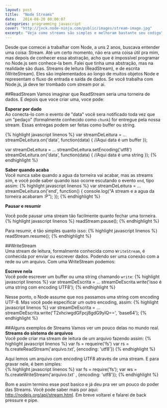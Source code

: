 ```yaml
---
layout: post
title:  "Node Streams"
date:   2014-08-20 00:00:07
categories: programming javascript
cover: "http://jxck.node-ninja.com/public/images/stream-image.jpg"
excerpt: "Veja como streams são simples e melhoram bastante seu codigo"
---
```


Desde que comecei a trabalhar com Node, a uns 2 anos, buscava entender uma coisa: Stream. Até um certo momento, não era uma coisa útil pra mim, mas depois de conhecer essa abstração, acho que é impossível programar no Node.js sem conhece-la bem. Falei que tinha uma abstração, mas na realidade são duas. Streams de leitura (ReadStream), e de escrita (WriteStream). Eles são implementados ao longo de muitos objetos Node e representam o fluxo de entrada e saída de dados. Se você trabalha com Node.js, já deve ter trombado com stream por ai.

##ReadStream
Vamos imaginar que ReadStream seria uma torneira de dados. E depois que voce criar uma, voce pode:

**Esperar por dado**  
Ao conecta-lo com o evento de "data" você sera notificado toda vez que um "pedaço" (formalmente conhecido como ``chunk``) for entregue pela nossa stream. Essas entregas podem ser feitas como buffer ou string.

{% highlight javascript linenos %}
var streamDeLeitura = ...
streamDeLeitura.on('data', function(data) {
  //Aqui data é um buffer
});

var streamDeLeitura = ...
streamDeLeitura.setEncoding('utf8')
streamDeLeitura.on('data', function(data) {
  //Aqui data é uma string
});
{% endhighlight %}

**Saber quando acaba**  
Você nunca sabe quando a agua da torneira vai acabar, mas as streams sim, e você pode saber quando isso ocorre escutando o evento ``end``, tipo assim:
{% highlight javascript linenos %}
var streamDeLeitura = ...
streamDeLeitura.on('end',  function() {
  console.log("A stream e a agua da torneira acabaram :P");
});
{% endhighlight %}

**Pausar e resumir**

Você pode pausar uma stream tão facilmente quanto fechar uma torneira.
{% highlight javascript linenos %}
readStream.pause();
{% endhighlight %}

Para resumir, é tão simples quanto isso:
{% highlight javascript linenos %}
readStream.resume();
{% endhighlight %}

##WriteStream  
Uma stream de leitura, formalmente conhecida como ``WriteStream``, é conhecida por enviar ou escrever dados. Podendo ser uma conexão com a rede ou um arquivo. Com uma WriteStream podemos:

**Escreve nela**  
Você pode escrever um buffer ou uma string chamando ``write``:
{% highlight javascript linenos %}
var streamDeEscrita = ...
streamDeEscrita.write('isso é uma string com encoding UTF8');
{% endhighlight %}

Nesse ponto, o Node assume que nos passamos uma string com encoding UTF-8. Mas você pode especificar um outro encoding, assim:
{% highlight javascript linenos %}
var streamDeEscrita = ...
streamDeEscrita.write('T2xhciwgdGFpcj8gdG9yIQ==', 'base64');
{% endhighlight %}

##Alguns exemplos de Streams
Vamos ver um pouco delas no mundo real.
**Streams do sistema de arquivos**  
Você pode criar ma stream de leitura de um arquivo fazendo assim:
{% highlight javascript linenos %}
var fs = requeire('fs')
var rs = fs.createReadStream('arquivo.txt',  {encoding: 'utf8'})
{% endhighlight %}  

Aqui lemos um arquivo com encoding UTF8 através de uma stream.
E para gravar nele, é bem simples:  
{% highlight javascript linenos %}
var fs = require('fs');
var ws = fs.createWriteStream('arquivo.txt' , {encoding: 'utf8'});
{% endhighlight %}

Bom e assim termino esse post basico e já deu pra ver um pouco do poder das Streams. Você pode saber mais por aqui: http://nodejs.org/api/stream.html. Em breve voltarei e falarei de back pressure e pipe.
